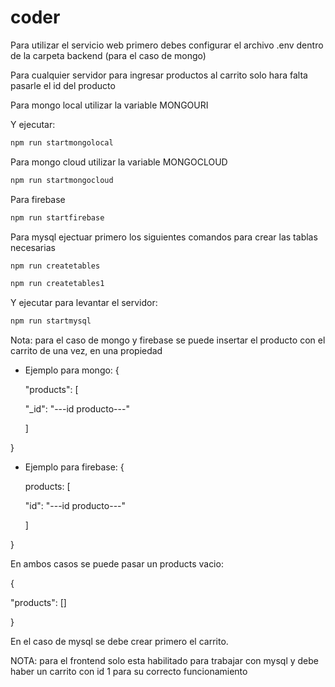 # coder

Para utilizar el servicio web primero debes configurar el archivo .env dentro de la carpeta backend (para el caso de mongo)

Para cualquier servidor para ingresar productos al carrito solo hara falta pasarle el id del producto

Para mongo local utilizar la variable MONGOURI

Y ejecutar:
```sh
npm run startmongolocal
```
Para mongo cloud utilizar la variable MONGOCLOUD
```sh
npm run startmongocloud
```
Para firebase
```sh
npm run startfirebase
```

Para mysql ejectuar primero los siguientes comandos para crear las tablas necesarias
```sh
npm run createtables
```
```sh
npm run createtables1
```
Y ejecutar para levantar el servidor:
```sh
npm run startmysql
```
Nota: para el caso de mongo y firebase se puede insertar el producto con el carrito de una vez, en una propiedad 
- Ejemplo para mongo:
{

  "products": [
  
    "_id": "---id producto---"
    
  ]
  
}

- Ejemplo para firebase:
{

  products: [
  
    "id": "---id producto---"
    
    ]
  
}

En ambos casos se puede pasar un products vacio:

{

  "products": []

}

En el caso de mysql se debe crear primero el carrito.

NOTA: para el frontend solo esta habilitado para trabajar con mysql y debe haber un carrito con id 1 para su correcto funcionamiento
